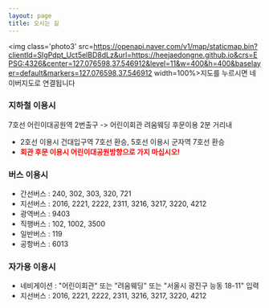 ```yaml
---
layout: page
title: 오시는 길
---
```

<!--
<img src="{{ site.url }}/Assets/Map/MapCard.jpg">
<center>
	<img src="{{ site.url }}/assets/Invitation/Invitation_2_800.jpg">
</center>
-->

<style>
.photo1 {
    width: 100px; height: 100px;
    border-radius: 50%;
}
.photo2 {
    width: 100px; height: 100px;
    object-fit: cover;
    object-position: top;
    border-radius: 50%;
}
.photo3 {
    width: 100%; height: 100%;
    object-fit: cover;
    border-radius: 50%;
}
.photo4 {
    width: 100px; height: 100px;
    object-fit: cover;
    object-position: bottom;
    border-radius: 50%;
}
</style>

<img class='photo3' src=https://openapi.naver.com/v1/map/staticmap.bin?clientId=SIgPdpt_Uct5elBD8dLz&url=https://heejaedongne.github.io&crs=EPSG:4326&center=127.076598,37.546912&level=11&w=400&h=400&baselayer=default&markers=127.076598,37.546912 width=100%>지도를 누르시면 네이버지도로 연결됩니다

<h3>
지하철 이용시
</h3>
7호선 어린이대공원역 2번출구 -> 어린이회관 려움웨딩 후문이용 2분 거리내
<ul>
	<li> 2호선 이용시 건대입구역 7호선 환승, 5호선 이용시 군자역 7호선 환승</li>
	<li><b><font color="red"> 회관 후문 이용시 어린이대공원방향으로 가지 마십시오!</font></b></li>
</ul>
<h3>버스 이용시</h3>
<ul>
	<li> 간선버스 : 240, 302, 303, 320, 721</li>
	<li> 지선버스 : 2016, 2221, 2222, 2311, 3216, 3217, 3220, 4212</li>
	<li> 광역버스 : 9403</li>
	<li> 직행버스 : 102, 1002, 3500</li>
	<li> 일반버스 : 119</li>
	<li> 공항버스 : 6013</li>
</ul>
<h3>자가용 이용시</h3>
<ul>
	<li> 네비게이션 : "어린이회관" 또는 "려움웨딩" 또는 "서울시 광진구 능동 18-11" 입력</li>
	<li> 지선버스 : 2016, 2221, 2222, 2311, 3216, 3217, 3220, 4212</li>
</ul>
